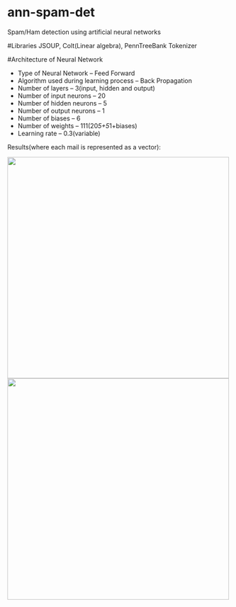 # ann-spam-det
Spam/Ham detection using artificial neural networks

#Libraries
JSOUP, Colt(Linear algebra), PennTreeBank Tokenizer

#Architecture of Neural Network
- Type of Neural Network – Feed Forward
- Algorithm used during learning process – Back
Propagation
- Number of layers – 3(input, hidden and output)
- Number of input neurons – 20
- Number of hidden neurons – 5
- Number of output neurons – 1
- Number of biases – 6
- Number of weights – 111(20*5+5*1+biases)
- Learning rate – 0.3(variable)


Results(where each mail is represented as a vector):


<img src="https://cloud.githubusercontent.com/assets/21965720/21247974/a39eae44-c301-11e6-9ce9-d7beef0ade27.png" align="left" width="500">
<img src="https://cloud.githubusercontent.com/assets/21965720/21247981/aecc1c7a-c301-11e6-85f0-7730eeafc3bd.png" 
width="500">
